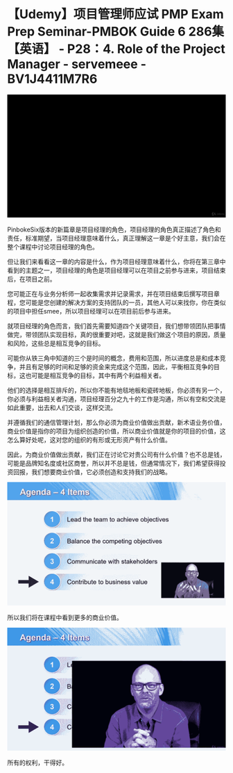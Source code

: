 # 【Udemy】项目管理师应试 PMP Exam Prep Seminar-PMBOK Guide 6  286集【英语】 - P28：4. Role of the Project Manager - servemeee - BV1J4411M7R6

![](img/fed7c64e1d565c334316d81c13e0aeaf_0.png)

PinbokeSix版本的新篇章是项目经理的角色，项目经理的角色真正描述了角色和责任，标准期望，当项目经理意味着什么，真正理解这一章是个好主意，我们会在整个课程中讨论项目经理的角色。

但让我们来看看这一章的内容是什么，作为项目经理意味着什么，你将在第三章中看到的主题之一，项目经理的角色是项目经理可以在项目之前参与进来，项目结束后，在项目之前。

您可能正在与业务分析师一起收集需求并记录需求，并在项目结束后撰写项目章程，您可能是您创建的解决方案的支持团队的一员，其他人可以来找你，你在类似的项目中担任smee，所以项目经理可以在项目前后参与进来。

就项目经理的角色而言，我们首先需要知道四个关键项目，我们想带领团队把事情做完，带领团队实现目标，真的很重要对吧，这就是我们做这个项目的原因，质量和风险，这些总是相互竞争的目标。

可能你从铁三角中知道的三个是时间的概念，费用和范围，所以进度总是和成本竞争，并且有足够的时间和足够的资金来完成这个范围，因此，平衡相互竞争的目标，这也可能是相互竞争的目标，其中有两个利益相关者。

他们的选择是相互排斥的，所以你不能有地毯地板和瓷砖地板，你必须有另一个，你必须与利益相关者沟通，项目经理百分之九十的工作是沟通，所以有空和交流是如此重要，出去和人们交谈，这样交流。

并遵循我们的通信管理计划，那么你必须为商业价值做出贡献，新术语业务价值，商业价值是指你的项目为组织创造的价值，所以商业价值就是你的项目的价值，这怎么算好处呢，这对您的组织的有形或无形资产有什么价值。

因此，为商业价值做出贡献，我们正在讨论它对贵公司有什么价值？也不总是钱，可能是品牌知名度或社区商誉，所以并不总是钱，但通常情况下，我们希望获得投资回报，我们想要商业价值，它必须创造和支持我们的战略。



![](img/fed7c64e1d565c334316d81c13e0aeaf_2.png)

所以我们将在课程中看到更多的商业价值。

![](img/fed7c64e1d565c334316d81c13e0aeaf_4.png)

所有的权利，干得好。